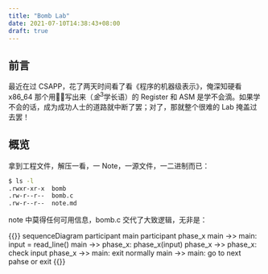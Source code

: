 ```yaml
---
title: "Bomb Lab"
date: 2021-07-10T14:38:43+08:00
draft: true
---
```

## 前言

最近在过 CSAPP，花了两天时间看了看《程序的机器级表示》，俺深知硬看 x86_64 那个用🦶🏻写出来（$金^3$学长语）的 Register 和 ASM 是学不会滴。如果学不会的话，成为成功人士的道路就中断了罢；对了，那就整个很难的 Lab 掩盖过去罢！

## 概览

拿到工程文件，解压一看，一 Note，一源文件，一二进制而已：

```bash
$ ls -l
.rwxr-xr-x  bomb
.rw-r--r--  bomb.c
.rw-r--r--  note.md
```

note 中莫得任何可用信息，bomb.c 交代了大致逻辑，无非是：

{{<mermaid>}}
sequenceDiagram
    participant main
    participant phase_x
    main ->> main: input = read_line()
    main ->> phase_x: phase_x(input)
    phase_x ->> phase_x: check input
    phase_x ->> main: exit normally
    main ->> main: go to next pahse or exit
{{</mermaid>}}